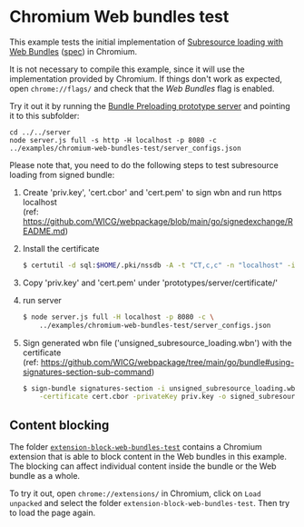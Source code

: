 # Chromium Web bundles test

This example tests the initial implementation of [Subresource loading with Web Bundles](https://github.com/WICG/webpackage/blob/main/explainers/subresource-loading.md) ([spec](https://wicg.github.io/webpackage/subresource-loading.html)) in Chromium.

It is not necessary to compile this example, since it will use the implementation provided by Chromium. If things don't work as expected, open `chrome://flags/` and check that the _Web Bundles_ flag is enabled.

Try it out it by running the [Bundle Preloading prototype server](../../server) and pointing it to this subfolder:

```shell
cd ../../server
node server.js full -s http -H localhost -p 8080 -c ../examples/chromium-web-bundles-test/server_configs.json
```

Please note that, you need to do the following steps to test subresource loading from signed bundle:

1. Create 'priv.key', 'cert.cbor' and 'cert.pem' to sign wbn and run https localhost<br>
   (ref: https://github.com/WICG/webpackage/blob/main/go/signedexchange/README.md)

2. Install the certificate
   ```bash
   $ certutil -d sql:$HOME/.pki/nssdb -A -t "CT,c,c" -n "localhost" -i cert.pem
   ```

3. Copy 'priv.key' and 'cert.pem' under 'prototypes/server/certificate/'

4. run server
   ```bash
   $ node server.js full -H localhost -p 8080 -c \
       ../examples/chromium-web-bundles-test/server_configs.json
   ```

5. Sign generated wbn file ('unsigned_subresource_loading.wbn') with the certificate<br>
   (ref: https://github.com/WICG/webpackage/tree/main/go/bundle#using-signatures-section-sub-command)
   ```bash
   $ sign-bundle signatures-section -i unsigned_subresource_loading.wbn \
       -certificate cert.cbor -privateKey priv.key -o signed_subresource_loading.wbn
   ```

## Content blocking

The folder [`extension-block-web-bundles-test`](./extension-block-web-bundles-test) contains a Chromium extension that is able to block content in the Web bundles in this example. The blocking can affect individual content inside the bundle or the Web bundle as a whole.

To try it out, open `chrome://extensions/` in Chromium, click on `Load unpacked` and select the folder `extension-block-web-bundles-test`. Then try to load the page again.
